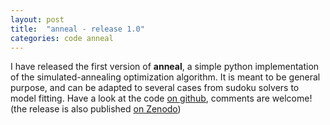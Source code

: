 ```yaml
---
layout: post
title:  "anneal - release 1.0"
categories: code anneal
---
```


I have released the first version of **anneal**, a simple python implementation of the simulated-annealing optimization algorithm.
It is meant to be general purpose, and can be adapted to several cases from sudoku solvers to model fitting.
Have a look at the code [on github][link-github], comments are welcome!
(the release is also published [on Zenodo][link-zenodo])

[link-github]: https://github.com/tcompa/anneal
[link-zenodo]: https://zenodo.org/record/50116
